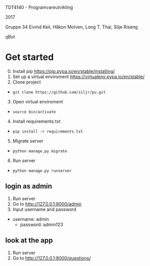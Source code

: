 TDT4140 - Programvareutvikling

2017 

Gruppe 34 
Eivind Keil, Håkon Molven, Long T. Thai, Silje Riseng 

qBot 

# Get started
0. Install pip https://pip.pypa.io/en/stable/installing/ 
1. Set up a virtual enviroment https://virtualenv.pypa.io/en/stable/ 
2. Clone project 
  * `git clone https://github.com/siljr/pu.git`
3. Open virtual enviroment 
  * `source bin/activate`
4. Install requirements.txt 
  * `pip install -r requirements.txt`
5. Migrate server 
  * `python manage.py migrate`
6. Run server 
  * `python manage.py runserver` 

## login as admin 
1. Run server 
2. Go to http://127.0.0.1:8000/admin 
3. Input username and password
  * username: admin
	* password: admin123

## look at the app 
1. Run server
2. Go to http://127.0.0.1:8000/questions/

